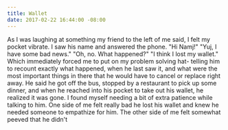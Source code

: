 ```yaml
---
title: Wallet
date: 2017-02-22 16:44:00 -08:00
---
```


As I was laughing at something my friend to the left of me said, I felt my pocket vibrate. I saw his name and answered the phone.
"Hi Namj!" 
"Yuj, I have some bad news."
"Oh, no. What happened?"
"I think I lost my wallet."
Which immediately forced me to put on my problem solving hat- telling him to recount exactly what happened, when he last saw it, and what were the most important things in there that he would have to cancel or replace right away. He said he got off the bus, stopped by a restaurant to pick up some dinner, and when he reached into his pocket to take out his wallet, he realized it was gone. I found myself needing a bit of extra patience while talking to him. One side of me felt really bad he lost his wallet and knew he needed someone to empathize for him. The other side of me felt somewhat peeved that he didn't 